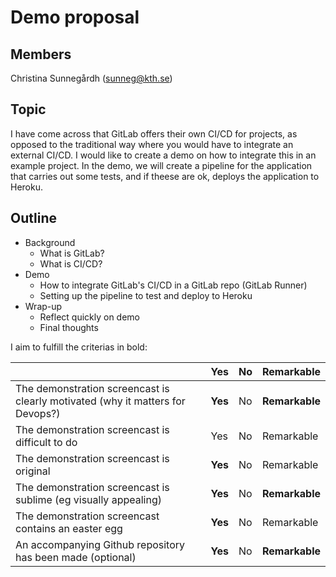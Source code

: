 # Demo proposal

## Members
Christina Sunnegårdh (sunneg@kth.se)

## Topic
I have come across that GitLab offers their own CI/CD for projects, as opposed to the traditional way where you would have to integrate an external CI/CD. I would like to create a demo on how to integrate this in an example project. In the demo, we will create a pipeline for the application that carries out some tests, and if theese are ok, deploys the application to Heroku.

## Outline

- Background
    - What is GitLab?
    - What is CI/CD?
- Demo
    - How to integrate GitLab's CI/CD in a GitLab repo (GitLab Runner)
    - Setting up the pipeline to test and deploy to Heroku
- Wrap-up
    - Reflect quickly on demo
    - Final thoughts



I aim to fulfill the criterias in bold:

|                                             | Yes | No | Remarkable |
|-------------------------------------------- | ----|----|-------------|
|The demonstration screencast is clearly motivated (why it matters for Devops?) | **Yes** | No | **Remarkable** |
|The demonstration screencast is difficult to do | Yes | No | Remarkable |
|The demonstration screencast is original | **Yes** | No | Remarkable |
|The demonstration screencast is sublime (eg visually appealing) | **Yes** | No | **Remarkable** |
|The demonstration screencast contains an easter egg | **Yes** | No | Remarkable |
|An accompanying Github repository has been made (optional) | **Yes** | No | **Remarkable** |